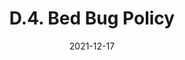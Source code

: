 ---
slug: /pages/v-policies-for-schools-abroad/other-program-policies/bed-bug-policy
date: 2021-12-17
title: D.4. Bed Bug Policy
---